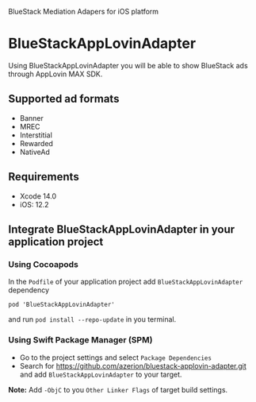 BlueStack Mediation Adapers for iOS platform

# BlueStackAppLovinAdapter

Using BlueStackAppLovinAdapter you will be able to show BlueStack ads through AppLovin MAX SDK. 

## Supported ad formats
- Banner
- MREC
- Interstitial
- Rewarded
- NativeAd

## Requirements
- Xcode 14.0
- iOS: 12.2

## Integrate BlueStackAppLovinAdapter in your application project

### Using Cocoapods
In the `Podfile` of your application project add `BlueStackAppLovinAdapter` dependency

```shell
pod 'BlueStackAppLovinAdapter'
```
and run `pod install --repo-update` in you terminal.

### Using Swift Package Manager (SPM)

- Go to the project settings and select `Package Dependencies`
- Search for https://github.com/azerion/bluestack-applovin-adapter.git and add `BlueStackAppLovinAdapter` to your target.

**Note:** Add `-ObjC` to you `Other Linker Flags` of target build settings. 
